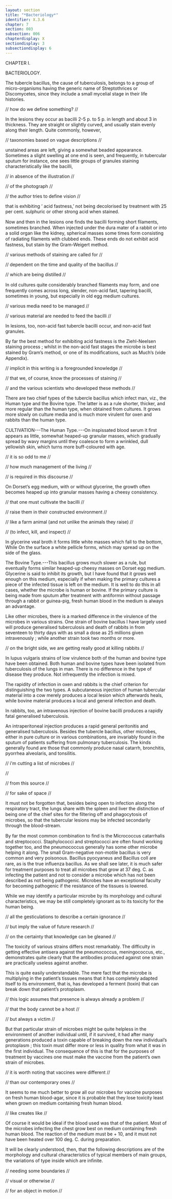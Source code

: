 ```yaml
---
layout: section
title: "*Bacteriology*"
identifier: X.3.6
chapter: 7
section: 003
subsection: 006
chapterdisplay: X
sectiondisplay: 3
subsectiondisplay: 6
---
```


CHAPTER I. 

BACTERIOLOGY. 

The tubercle bacillus, the cause of tuberculosis, belongs to a group of micro-organisms having the generic name of Streptothrices or Discomycetes, since they include a small mycelial stage in their life histories. 

// how do we define something? // 

In the lesions they occur as bacilli 2-5 p. to 5 p. in length and about 3 in thickness. They are straight or slightly curved, and usually stain evenly along their length. Quite commonly, however, 

// taxonomies based on vague descriptions //  

unstained areas are left, giving a somewhat beaded appearance. Sometimes a slight swelling at one end is seen, and frequently, in tubercular sputum for instance, one sees little groups of granules staining characteristically like the bacilli, 

// in absence of the illustration // 

// of the photograph // 

// the author tries to define vision // 

that is exhibiting ‘ acid fastness,’ not being decolorised by treatment with 25 per cent. sulphuric or other strong acid when stained. 

Now and then in the lesions one ﬁnds the bacilli forming short ﬁlaments, sometimes branched. When injected under the dura mater of a rabbit or into a solid organ like the kidney, spherical masses some times form consisting of radiating ﬁlaments with clubbed ends. These ends do not exhibit acid fastness, but stain by the Gram-Weigert method. 

// various methods of staining are called for // 

// dependent on the time and quality of the bacillus // 

// which are being distilled // 

In old cultures quite considerably branched ﬁlaments may form, and one frequently comes across long, slender, non-acid fast, tapering bacilli, sometimes in young, but especially in old egg medium cultures. 

// various media need to be managed // 

// various material are needed to feed the bacilli // 

In lesions, too, non-acid fast tubercle bacilli occur, and non-acid fast granules. 

By far the best method for exhibiting acid fastness is the Ziehl-Neelsen staining process ; whilst in the non-acid fast stages the microbe is best stained by Gram’s method, or one of its modiﬁcations, such as Much’s (vide Appendix). 

// implicit in this writing is a foregrounded knowledge // 

// that we, of course, know the processes of staining // 

// and the various scientists who developed these methods // 

There are two chief types of the tubercle bacillus which infect man, viz., the Human type and the Bovine type. The latter is as a rule shorter, thicker, and more regular than the human type, when obtained from cultures. It grows more slowly on culture media and is much more virulent for oxen and rabbits than the human type. 

CULTIVATION---The Human Type.---On inspissated blood serum it ﬁrst appears as little, somewhat heaped-up granular masses, which gradually spread by wavy margins until they coalesce to form a wrinkled, dull yellowish skin, which turns more buff-coloured with age. 

// it is so odd to me // 

// how much management of the living // 

// is required in this discourse // 

On Dorset’s egg medium, with or without glycerine, the growth often becomes heaped up into granular masses having a cheesy consistency. 

// that one must cultivate the bacilli // 

// raise them in their constructed environment // 

// like a farm animal (and not unlike the animals they raise) // 

// (to infect, kill, and inspect) // 

In glycerine veal broth it forms little white masses which fall to the bottom, While On the surface a white pellicle forms, which may spread up on the side of the glass. 

The Bovine Type.---This bacillus grows much slower as a rule, but eventually forms similar heaped-up cheesy masses on Dorset egg medium. Glycerine is said to inhibit its growth, but I have found that it grows well enough on this medium, especially if when making the primary cultures a piece of the infected tissue is left on the medium. It is well to do this in all cases, whether the microbe is human or bovine. If the primary culture is being made from sputum after treatment with antiformin without passage through a rabbit or guinea-pig, fresh human blood in the medium is always an advantage. 

Like other microbes, there is a marked difference in the virulence of the microbes in various strains. One strain of bovine bacillus I have largely used will produce generalised tuberculosis and death of rabbits in from seventeen to thirty days with as small a dose as 25 millions given intravenously ; while another strain took two months or more. 

// on the bright side, we are getting really good at killing rabbits // 

In lupus vulgaris strains of low virulence both of the human and bovine type have been obtained. Both human and bovine types have been isolated from tuberculosis of the lungs in man. There is no difference in the type of disease they produce. Not infrequently the infection is mixed. 

The rapidity of infection in oxen and rabbits is the chief criterion for distinguishing the two types. A subcutaneous injection of human tubercular material into a cow merely produces a local lesion  which afterwards heals, while bovine material produces a local and general infection and death. 

In rabbits, too, an intravenous injection of bovine bacilli produces a rapidly fatal generalised tuberculosis. 

An intraperitoneal injection produces a rapid general peritonitis and generalised tuberculosis. Besides the tubercle bacillus, other microbes, either in pure culture or in various combinations, are invariably found in the sputum of patients suffering from pulmonary tuberculosis. The kinds generally found are those that commonly produce nasal catarrh, bronchitis, pyorrhea alveolaris, and tonsilitis. 

// i'm cutting a list of microbes //

//

// from this source //

// for sake of space // 

It must not be forgotten that, besides being open to infection along the respiratory tract, the lungs share with the spleen and liver the distinction of being one of the chief sites for the ﬁltering off and phagocytosis of microbes, so that the tubercular lesions may be infected secondarily through the blood-stream. 

By far the most common combination to ﬁnd is the Micrococcus catarrhalis and streptococci. Staphylococci and streptococci are often found working together too, and the pneumococcus generally has some other microbe helping it along. The small Gram-negative non-motile bacillus is very common and very poisonous. Bacillus pyocyaneus and Bacillus coll are rare, as is the true inﬂuenza bacillus. As we shall see later, it is much safer for treatment purposes to treat all microbes that grow at 37 deg. C. as infecting the patient and not to consider a microbe which has not been described as not being pathogenic. Microbes have an exceptional faculty for becoming pathogenic if the resistance of the tissues is lowered. 

While we may identify a particular microbe by its morphology and cultural characteristics, we may be still completely ignorant as to its toxicity for the human being. 

// all the gesticulations to describe a certain ignorance // 

// but imply the value of future research // 

// on the certainty that knowledge can be gleaned //

The toxicity of various strains differs most remarkably. The difficulty in getting effective antisera against the pneumococcus, meningococcus, etc., demonstrates quite clearly that the antibodies produced against one strain are practically useless against another. 

This is quite easily understandable. The mere fact that the microbe is multiplying in the patient’s tissues means that it has completely adapted itself to its environment, that is, has developed a ferment (toxin) that can break down that patient’s protoplasm. 

// this logic assumes that presence is always already a problem // 

// that the body cannot be a host // 

// but always a victim //

But that particular strain of microbes might be quite helpless in the environment of another individual until, if it survived, it had after many generations produced a toxin capable of breaking down the new individual’s protoplasm ; this toxin must differ more or less in quality from what it was in the ﬁrst individual. The consequence of this is that for the purposes of treatment by vaccines one must make the vaccine from the patient’s own strain of microbes. 

// it is worth noting that vaccines were different // 

// than our contemporary ones // 

It seems to me much better to grow all our microbes for vaccine purposes on fresh human blood-agar, since it is probable that they lose toxicity least when grown on medium containing fresh human blood. 

// like creates like // 

Of course it would be ideal if the blood used was that of the patient. Most of the microbes infecting the chest grow best on medium containing fresh human blood. The reaction of the medium must be + 10, and it must not have been heated over 100 deg. C. during preparation. 

It will be clearly understood, then, that the following descriptions are of the morphology and cultural characteristics of typical members of main groups, the variations of type inside which are inﬁnite. 

// needing some boundaries // 

// visual or otherwise // 

// for an object in motion // 
